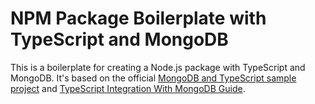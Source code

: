 # NPM Package Boilerplate with TypeScript and MongoDB

This is a boilerplate for creating a Node.js package with TypeScript and MongoDB. It's based on the official [MongoDB and TypeScript sample project](https://github.com/mongodb-developer/mongodb-typescript-example/tree/finish) and [TypeScript Integration With MongoDB Guide](https://www.mongodb.com/compatibility/using-typescript-with-mongodb-tutorial).

